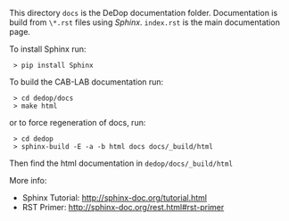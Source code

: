 This directory `docs` is the DeDop documentation folder. 
Documentation is build from `\*.rst` files using *Sphinx*.
`index.rst` is the main documentation page.

To install Sphinx run:

     > pip install Sphinx

To build the CAB-LAB documentation run:

     > cd dedop/docs
     > make html

or to force regeneration of docs, run:

     > cd dedop
     > sphinx-build -E -a -b html docs docs/_build/html

Then find the html documentation in `dedop/docs/_build/html`

More info:

* Sphinx Tutorial: http://sphinx-doc.org/tutorial.html
* RST Primer: http://sphinx-doc.org/rest.html#rst-primer